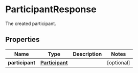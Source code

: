 

# ParticipantResponse

The created participant.
## Properties

Name | Type | Description | Notes
------------ | ------------- | ------------- | -------------
**participant** | [**Participant**](Participant.md) |  |  [optional]



